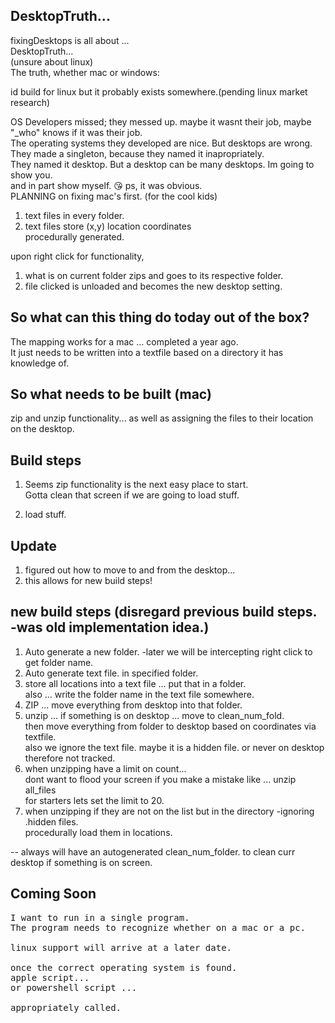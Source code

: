## DesktopTruth...
fixingDesktops is all about ... 
<br>DesktopTruth...
<br>(unsure about linux)
<br>The truth, whether mac or windows:

id build for linux but it probably exists somewhere.(pending linux market research)

OS Developers missed; they messed up. maybe it wasnt their job, maybe "_who" knows if it was their job.
<br>The operating systems they developed are nice. But desktops are wrong.
<br>They made a singleton, because they named it inapropriately.
<br>They named it desktop. But a desktop can be many desktops. Im going to show you.
<br>and in part show myself. 😘 ps, it was obvious.
<br>PLANNING on fixing mac's first. (for the cool kids)

1) text files in every folder. 
2) text files store (x,y) location coordinates 
<br>procedurally generated.

upon right click for functionality, 
1) what is on current folder zips and goes to its respective folder.
2) file clicked is unloaded and becomes the new desktop setting.

## So what can this thing do today out of the box?
The mapping works for a mac ... completed a year ago.
<br>It just needs to be written into a textfile based on a directory it has knowledge of.

## So what needs to be built (mac)
zip and unzip functionality...
as well as assigning the files to their location on the desktop.

## Build steps
1) Seems zip functionality is the next easy place to start.
<br>Gotta clean that screen if we are going to load stuff.

2) load stuff.

## Update
1) figured out how to move to and from the desktop... 
2) this allows for new build steps!

## new build steps (disregard previous build steps. -was old implementation idea.)
1) Auto generate a new folder. -later we will be intercepting right click to get folder name.
2) Auto generate text file. in specified folder.
3) store all locations into a text file ... put that in a folder. 
<br>also ... write the folder name in the text file somewhere.
4) ZIP   ... move everything from desktop into that folder.
5) unzip ... if something is on desktop ... move to clean_num_fold. 
<br>then move everything from folder to desktop based on coordinates via textfile.
<br>also we ignore the text file. maybe it is a hidden file. or never on desktop therefore not tracked.
6) when unzipping have a limit on count... 
<br>dont want to flood your screen if you make a mistake like ... unzip all_files
<br>for starters lets set the limit to 20.
7) when unzipping if they are not on the list but in the directory -ignoring .hidden files.
<br>procedurally load them in locations.


-- always will have an autogenerated clean_num_folder. to clean curr desktop if something is on screen.

## Coming Soon
<pre>
I want to run in a single program. 
The program needs to recognize whether on a mac or a pc. 

linux support will arrive at a later date.

once the correct operating system is found. 
apple script...
or powershell script ...

appropriately called.
</pre>
